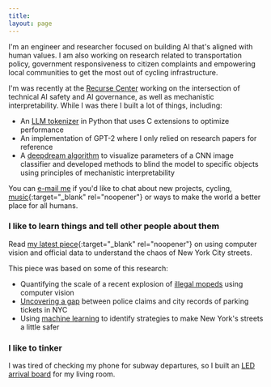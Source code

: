```yaml
---
title:
layout: page
---
```


I'm an engineer and researcher focused on building AI that's aligned with human values. I am also working on research related to transportation policy, government responsiveness to citizen complaints and empowering local communities to get the most out of cycling infrastructure.

I'm was recently at the [Recurse Center](https://www.recurse.com) working on the intersection of technical AI safety and AI governance, as well as mechanistic interpretability. While I was there I built a lot of things, including:

- An [LLM tokenizer](/posts/bytephase.md) in Python that uses C extensions to optimize performance
- An implementation of GPT-2 where I only relied on research papers for reference
- A [deepdream algorithm](/posts/dream_mech_interp.md) to visualize parameters of a CNN image classifier and developed methods to blind the model to specific objects using principles of mechanistic interpretability

You can [e-mail me](mailto:contact_arnav.darkened639@8alias.com) if you'd like to chat about
new projects, cycling, [music](https://www.youtube.com/watch?v=OKgYJnBCjXk){:target="_blank" rel="noopener"} or ways to make the world a better place for all humans.

### I like to learn things and tell other people about them
Read [my latest piece](https://www.vitalcitynyc.org/articles/the-lawless-state-of-new-yorks-streets){:target="_blank" rel="noopener"} on using computer vision and official data to understand the chaos of New York City streets.

This piece was based on some of this research:
- Quantifying the scale of a recent explosion of [illegal mopeds](https://benjaminarnav.com/posts/moped_detector/) using computer vision
- [Uncovering a gap](https://benjaminarnav.com/posts/nyc_311/) between police claims and city records of parking tickets in NYC
- Using [machine learning](https://benjaminarnav.com/posts/nyc_trafficML/) to identify strategies to make New York's streets a little safer

### I like to tinker
I was tired of checking my phone for subway departures, so I built an [LED arrival board](https://benjaminarnav.com/posts/arrivals_rgb_display/) for my living room.

